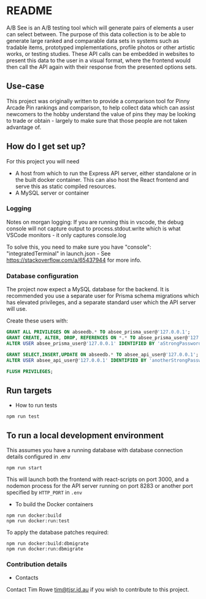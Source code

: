 # README #

A/B See is an A/B testing tool which will generate pairs of elements a user can select between.  The purpose of this data collection is to be able to generate large ranked and comparable data sets in systems such as tradable items, prototyped implementations, profile photos or other artistic works, or testing studies.  These API calls can be embedded in websites to present this data to the user in a visual format, where the frontend would then call the API again with their response from the presented options sets.

## Use-case

This project was originally written to provide a comparison tool for Pinny Arcade Pin rankings and comparison, to help collect data which can assist newcomers to the hobby understand the value of pins they may be looking to trade or obtain - largely to make sure that those people are not taken advantage of.

## How do I get set up? ##

For this project you will need

* A host from which to run the Express API server, either standalone or in the built docker container.  This can also host the React frontend and serve this as static compiled resources.
* A MySQL server or container

### Logging

Notes on morgan logging: If you are running this in vscode, the debug console will not capture output to process.stdout.write which is what VSCode monitors - it only captures console.log  

To solve this, you need to make sure you have "console": "integratedTerminal" in launch.json - See https://stackoverflow.com/a/65437944 for more info.

### Database configuration

The project now expect a MySQL database for the backend.  It is recommended you use a separate user for Prisma schema migrations which has elevated privileges, and a separate standard user which the API server will use.

Create these users with:

```sql
GRANT ALL PRIVILEGES ON abseedb.* TO absee_prisma_user@'127.0.0.1';
GRANT CREATE, ALTER, DROP, REFERENCES ON *.* TO absee_prisma_user@'127.0.0.1';
ALTER USER absee_prisma_user@'127.0.0.1' IDENTIFIED BY 'aStrongPassword';

GRANT SELECT,INSERT,UPDATE ON abseedb.* TO absee_api_user@'127.0.0.1';
ALTER USER absee_api_user@'127.0.0.1' IDENTIFIED BY 'anotherStrongPassword';

FLUSH PRIVILEGES;
```

## Run targets

* How to run tests

``npm run test``

## To run a local development environment

This assumes you have a running database with database connection details configured in .env

``npm run start``

This will launch both the frontend with react-scripts on port 3000, and a nodemon process for the API server running on port 8283 or another port specified by `HTTP_PORT` in `.env`

* To build the Docker containers
```
npm run docker:build
npm run docker:run:test
```

To apply the database patches required:
```
npm run docker:build:dbmigrate
npm run docker:run:dbmigrate
```

### Contribution details ###

* Contacts

Contact Tim Rowe <tim@tjsr.id.au> if you wish to contribute to this project.
